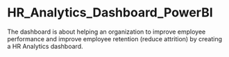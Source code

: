 # HR_Analytics_Dashboard_PowerBI
The dashboard is about helping an organization to improve employee performance and improve employee retention (reduce attrition) by creating a HR Analytics dashboard. 
